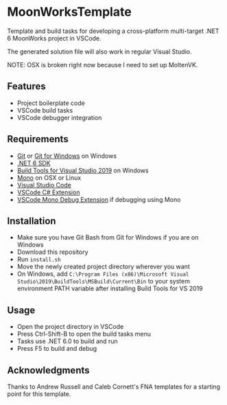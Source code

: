 # MoonWorksTemplate

Template and build tasks for developing a cross-platform multi-target .NET 6 MoonWorks project in VSCode.

The generated solution file will also work in regular Visual Studio.

NOTE: OSX is broken right now because I need to set up MoltenVK.

## Features

- Project boilerplate code
- VSCode build tasks
- VSCode debugger integration

## Requirements

- [Git](https://git-scm.com/) or [Git for Windows](https://gitforwindows.org/) on Windows
- [.NET 6 SDK](https://dotnet.microsoft.com/download/dotnet/6.0)
- [Build Tools for Visual Studio 2019](https://visualstudio.microsoft.com/downloads/) on Windows
- [Mono](https://www.mono-project.com/) on OSX or Linux
- [Visual Studio Code](https://code.visualstudio.com/)
- [VSCode C# Extension](https://marketplace.visualstudio.com/items?itemName=ms-vscode.csharp)
- [VSCode Mono Debug Extension](https://marketplace.visualstudio.com/items?itemName=ms-vscode.mono-debug) if debugging using Mono

## Installation

- Make sure you have Git Bash from Git for Windows if you are on Windows
- Download this repository
- Run `install.sh`
- Move the newly created project directory wherever you want
- On Windows, add `C:\Program Files (x86)\Microsoft Visual Studio\2019\BuildTools\MSBuild\Current\Bin` to your system environment PATH variable after installing Build Tools for VS 2019

## Usage

- Open the project directory in VSCode
- Press Ctrl-Shift-B to open the build tasks menu
- Tasks use .NET 6.0 to build and run
- Press F5 to build and debug

## Acknowledgments

Thanks to Andrew Russell and Caleb Cornett's FNA templates for a starting point for this template.
